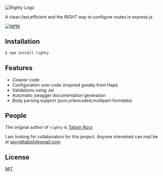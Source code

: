 ![Righty Logo](https://s11.postimg.org/z5q72649v/righty_logo.png)

A clean,fast,efficient and the *RIGHT* way to configure routes in express.js

[![NPM](https://nodei.co/npm/righty.png?downloadRank=true&stars=true)](https://www.npmjs.com/package/righty)


## Installation

```bash
$ npm install righty
```

## Features

  * Cleaner code
  * Configuration over code (inspired greatly from Hapi)
  * Validations using Joi
  * Automatic swagger documentation generation
  * Body parsing  support (json,urlencoded,multipart-formdata)


## People

The original author of `righty` is [Tabish Rizvi](https://github.com/TabishRizvi)

I am looking for collaborators for this project. Anyone interested can mail be at [sayyidtabish@gmail.com](mailto:sayyidtabish@gmail.com)

## License

  [MIT](LICENSE)